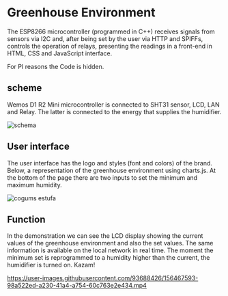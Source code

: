# Greenhouse Environment
The ESP8266 microcontroller (programmed in C++) receives signals from sensors via I2C and, after being set by the user via HTTP and SPIFFs, controls the operation of relays, presenting the readings in a front-end in HTML, CSS and JavaScript interface.

For PI reasons the Code is hidden. 

## scheme
Wemos D1 R2 Mini microcontroller is connected to SHT31 sensor, LCD, LAN and Relay. The latter is connected to the energy that supplies the humidifier.

![schema](https://user-images.githubusercontent.com/93688426/156469689-4efa1de5-b1a7-4096-8afd-72f96ed4f7c2.png)



## User interface
The user interface has the logo and styles (font and colors) of the brand. Below, a representation of the greenhouse environment using charts.js. At the bottom of the page there are two inputs to set the minimum and maximum humidity.

![cogums estufa](https://user-images.githubusercontent.com/93688426/156463703-09ba9c8f-d8e6-4ac2-b256-fdc7a9bac6e0.png)

## Function
In the demonstration we can see the LCD display showing the current values of the greenhouse environment and also the set values. The same information is available on the local network in real time. The moment the minimum set is reprogrammed to a humidity higher than the current, the humidifier is turned on. Kazam!


https://user-images.githubusercontent.com/93688426/156467593-98a522ed-a230-41a4-a754-60c763e2e434.mp4
